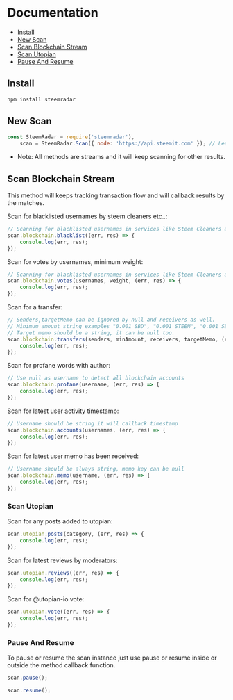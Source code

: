 # Documentation

- [Install](#install)
- [New Scan](#new-scan)
- [Scan Blockchain Stream](#scan-blockchain-stream)
- [Scan Utopian](#scan-utopian)
- [Pause And Resume](#pause-and-resume)

## Install

```cmd
npm install steemradar
```

## New Scan

```js
const SteemRadar = require('steemradar'),
    scan = SteemRadar.Scan({ node: 'https://api.steemit.com' }); // Leave it empty for default rpc server
```

-   Note: All methods are streams and it will keep scanning for other results.

## Scan Blockchain Stream

This method will keeps tracking transaction flow and will callback results by the matches.

Scan for blacklisted usernames by steem cleaners etc..:

```js
// Scanning for blacklisted usernames in services like Steem Cleaners and some bid bots etc...
scan.blockchain.blacklist((err, res) => {
    console.log(err, res);
});
```

Scan for votes by usernames, minimum weight:

```js
// Scanning for blacklisted usernames in services like Steem Cleaners and some bid bots etc...
scan.blockchain.votes(usernames, weight, (err, res) => {
    console.log(err, res);
});
```

Scan for a transfer:

```js
// Senders,targetMemo can be ignored by null and receivers as well.
// Minimum amount string examples "0.001 SBD", "0.001 STEEM", "0.001 SBD|STEEM"
// Target memo should be a string, it can be null too.
scan.blockchain.transfers(senders, minAmount, receivers, targetMemo, (err, res) => {
    console.log(err, res);
});
```

Scan for profane words with author:

```js
// Use null as username to detect all blockchain accounts
scan.blockchain.profane(username, (err, res) => {
    console.log(err, res);
});
```

Scan for latest user activity timestamp:

```js
// Username should be string it will callback timestamp
scan.blockchain.accounts(usernames, (err, res) => {
    console.log(err, res);
});
```

Scan for latest user memo has been received:

```js
// Username should be always string, memo key can be null
scan.blockchain.memo(username, (err, res) => {
    console.log(err, res);
});
```

### Scan Utopian

Scan for any posts added to utopian:

```js
scan.utopian.posts(category, (err, res) => {
    console.log(err, res);
});
```

Scan for latest reviews by moderators:

```js
scan.utopian.reviews((err, res) => {
    console.log(err, res);
});
```

Scan for @utopian-io vote:

```js
scan.utopian.vote((err, res) => {
    console.log(err, res);
});
```

### Pause And Resume

To pause or resume the scan instance just use pause or resume inside or outside the method callback function.

```js
scan.pause();

scan.resume();
```
